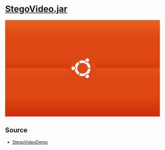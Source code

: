 # [StegoVideo.jar](https://disk.yandex.ru/d/mboJ99YLL1UutQ)

![](https://raw.githubusercontent.com/unton3ton/PSNR-videowm-test/refs/heads/main/test.png)

## Source

* [StegoVideoDemo](https://github.com/unton3ton/StegoVideoDemo/tree/master)
